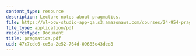 ```yaml
---
content_type: resource
description: Lecture notes about pragmatics.
file: https://ol-ocw-studio-app-qa.s3.amazonaws.com/courses/24-954-pragmatics-in-linguistic-theory-fall-2006/47c7cdc6ce5a2e52764d09685e43ded8_pragmatics.pdf
file_type: application/pdf
resourcetype: Document
title: pragmatics.pdf
uid: 47c7cdc6-ce5a-2e52-764d-09685e43ded8
---
```

